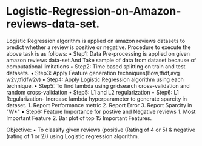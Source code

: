 # Logistic-Regression-on-Amazon-reviews-data-set.
Logistic Regression algorithm is applied on amazon reviews datasets to predict whether a review is positive or negative. 
Procedure to execute the above task is as follows: 
• Step1: Data Pre-processing is applied on given amazon reviews data-set.And Take sample of data from dataset because of computational limitations 
• Step2: Time based splitting on train and test datasets. 
• Step3: Apply Feature generation techniques(Bow,tfidf,avg w2v,tfidfw2v)
• Step4: Apply Logistic Regression algorithm using each technique.
• Step5: To find lambda using gridsearch cross-validation and random cross-validation 
• Step5: L1 and L2 regularization 
• Step6: L1 Regularization- Increase lambda hyperparameter to generate sparcity in dataset.
          1. Report Performance metric
          2. Report Error 
          3. Report Sparcity in "W*"
• Step6: Feature Importance for postive and Negative reviews 
        1. Most Important Feature
        2. Bar plot of top 15 Important Features.


Objective: • To classify given reviews (positive (Rating of 4 or 5) &amp; negative (rating of 1 or 2)) using Logistic regression algorithm.
